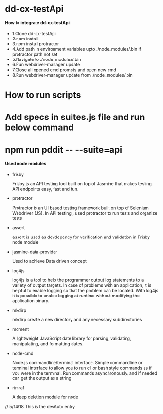 # dd-cx-testApi

#### How to integrate dd-cx-testApi

* 1.Clone dd-cx-testApi
* 2.npm install
* 3.npm install protractor
* 4.Add path in environment variables upto ./node_modules/.bin if protractor path not set
* 5.Navigate to ./node_modules/.bin
* 6.Run webdriver-manager update
* 7.Close all opened cmd prompts and open new cmd
* 8.Run webdriver-manager update from ./node_modules/.bin


# How to run scripts

# Add specs in suites.js file and run below command

# npm run pddit -- --suite=api


#### Used node modules

* frisby

	Frisby.js an API testing tool built on top of Jasmine that makes testing API endpoints easy, fast and fun.

* protractor

	Protractor is an UI based testing framework built on top of Selenium Webdriver (JS).
	In API testing , used protractor to run tests and organize tests	

* assert

	assert is used as devdepency for verification and validation in Frisby node module

* jasmine-data-provider
	
	Used to achieve Data driven concept

* log4js

	log4js is a tool to help the programmer output log statements to a variety of output targets. In case of problems with an application, it is helpful to enable logging so that the problem can be located. With log4js it is possible to enable logging at runtime without modifying the application binary.

* mkdirp

	mkdirp create a new directory and any necessary subdirectories

* moment

	A lightweight JavaScript date library for parsing, validating, manipulating, and formatting dates.

* node-cmd

	Node.js commandline/terminal interface.
	Simple commandline or terminal interface to allow you to run cli or bash style commands as if you were in the terminal.
	Run commands asynchronously, and if needed can get the output as a string.


* rimraf

	A deep deletion module for node 




// 5/14/18 This is the devAuto entry
